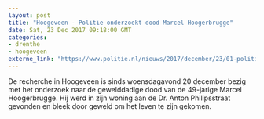 ```yaml
---
layout: post
title: "Hoogeveen - Politie onderzoekt dood Marcel Hoogerbrugge"
date: Sat, 23 Dec 2017 09:18:00 GMT
categories: 
- drenthe 
- hoogeveen 
externe_link: "https://www.politie.nl/nieuws/2017/december/23/01-politie-onderzoekt-dood-marcel-hoogerbrugge.html"
---
```


De recherche in Hoogeveen is sinds woensdagavond 20 december bezig met het onderzoek naar de gewelddadige dood van de 49-jarige Marcel Hoogerbrugge. Hij werd in zijn woning aan de Dr. Anton Philipsstraat gevonden en bleek door geweld om het leven te zijn gekomen.
